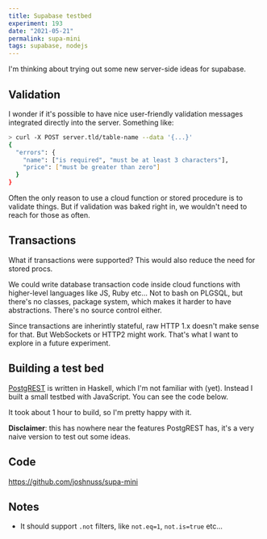 ```yaml
---
title: Supabase testbed
experiment: 193
date: "2021-05-21"
permalink: supa-mini
tags: supabase, nodejs
---
```


I'm thinking about trying out some new server-side ideas for supabase.

## Validation

I wonder if it's possible to have nice user-friendly validation messages integrated directly into the server.
Something like:

```bash
> curl -X POST server.tld/table-name --data '{...}'
{
  "errors": {
    "name": ["is required", "must be at least 3 characters"],
    "price": ["must be greater than zero"]
  }
}
```

Often the only reason to use a cloud function or stored procedure is to validate things. But if validation was baked right in, we wouldn't need to reach for those as often.

## Transactions

What if transactions were supported? This would also reduce the need for stored procs.

We could write database transaction code inside cloud functions with higher-level languages like JS, Ruby etc... Not to bash on PLGSQL, but there's no classes, package system, which makes it harder to have abstractions. There's no source control either.

Since transactions are inherintly stateful, raw HTTP 1.x doesn't make sense for that. But WebSockets or HTTP2 might work. That's what I want to explore in a future experiment.

## Building a test bed

[PostgREST](https://github.com/PostgREST/postgrest) is written in Haskell, which I'm not familiar with (yet). Instead I built a small testbed with JavaScript. You can see the code below.

It took about 1 hour to build, so I'm pretty happy with it.

**Disclaimer**: this has nowhere near the features PostgREST has, it's a very naive version to test out some ideas.

## Code

https://github.com/joshnuss/supa-mini

## Notes

- It should support `.not` filters, like `not.eq=1`, `not.is=true` etc...
